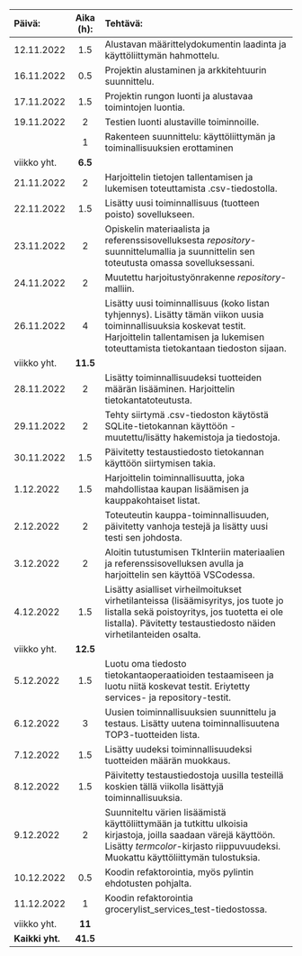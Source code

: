 | Päivä:        |  Aika (h):   | Tehtävä:         |
| :---          |    :----:   | :---             |
|  12.11.2022   |    1.5      | Alustavan määrittelydokumentin laadinta ja käyttöliittymän hahmottelu. |
|  16.11.2022   |    0.5      | Projektin alustaminen ja arkkitehtuurin suunnittelu.           |
|  17.11.2022   |    1.5      | Projektin rungon luonti ja alustavaa toimintojen luontia.   |
|  19.11.2022   |    2        | Testien luonti alustaville toiminnoille.    |
|               |    1         | Rakenteen suunnittelu: käyttöliittymän ja toiminallisuuksien erottaminen    |
|   viikko yht.      |    **6.5**     |            |      
|  21.11.2022   |    2        | Harjoittelin tietojen tallentamisen ja lukemisen toteuttamista .csv-tiedostolla.    |
|  22.11.2022   |    1.5      |Lisätty uusi toiminnallisuus (tuotteen poisto) sovellukseen.    |
|  23.11.2022   |    2        | Opiskelin materiaalista ja referenssisovelluksesta *repository*-suunnittelumallia ja suunnittelin sen toteutusta omassa sovelluksessani.  |
|  24.11.2022   |    2        | Muutettu harjoitustyönrakenne *repository*-malliin.  |
|  26.11.2022   |    4        | Lisätty  uusi toiminnallisuus (koko listan tyhjennys). Lisätty tämän viikon uusia toiminnallisuuksia koskevat testit. Harjoittelin tallentamisen ja lukemisen toteuttamista tietokantaan tiedoston sijaan.  |
| viikko yht.      |       **11.5**      |    |
|  28.11.2022   |    2        | Lisätty toiminnallisuudeksi tuotteiden määrän lisääminen. Harjoittelin tietokantatoteutusta.    |
|  29.11.2022   |    2        | Tehty siirtymä .csv-tiedoston käytöstä SQLite-tietokannan käyttöön - muutettu/lisätty hakemistoja ja tiedostoja.    |
|  30.11.2022   |    1.5        | Päivitetty testaustiedosto tietokannan käyttöön siirtymisen takia.    |
|  1.12.2022   |    1.5        | Harjoittelin toiminnallisuutta, joka mahdollistaa kaupan lisäämisen ja kauppakohtaiset listat.   |
|  2.12.2022   |    2        | Toteuteutin kauppa-toiminnallisuuden, päivitetty vanhoja testejä ja lisätty uusi testi sen johdosta.    |
|  3.12.2022   |    2        | Aloitin tutustumisen TkInteriin materiaalien ja referenssisovelluksen avulla ja harjoittelin sen käyttöä VSCodessa.    |
| 4.12.2022   |    1.5       | Lisätty asialliset virheilmoitukset virhetilanteissa (lisäämisyritys, jos tuote jo listalla sekä poistoyritys, jos tuotetta ei ole listalla). Pävitetty testaustiedosto näiden virhetilanteiden osalta.    |
|   viikko yht.  |    **12.5**     | 
|  5.12.2022   |    1.5        | Luotu oma tiedosto tietokantaoperaatioiden testaamiseen ja luotu niitä koskevat testit. Eriytetty services- ja repository-testit.    |
|  6.12.2022   |    3        | Uusien toiminnallisuuksien suunnittelu ja testaus. Lisätty uutena toiminnallisuutena TOP3-tuotteiden lista.|
|  7.12.2022   |    1.5        | Lisätty uudeksi toiminnallisuudeksi tuotteiden määrän muokkaus. |
|  8.12.2022   |    1.5       | Päivitetty testaustiedostoja uusilla testeillä koskien tällä viikolla lisättyjä toiminnallisuuksia. |
|  9.12.2022   |    2       | Suunniteltu värien lisäämistä käyttöliittymään ja tutkittu ulkoisia kirjastoja, joilla saadaan värejä käyttöön. Lisätty *termcolor*-kirjasto riippuvuudeksi. Muokattu käyttöliittymän tulostuksia.|
|  10.12.2022   |    0.5        | Koodin refaktorointia, myös pylintin ehdotusten pohjalta.|
|  11.12.2022   |    1        | Koodin refaktorointia grocerylist_services_test-tiedostossa. |
|   viikko yht.  |    **11**     | 
| **Kaikki yht.**      |   **41.5**   |
